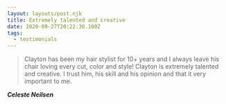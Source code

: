 ```yaml
---
layout: layouts/post.njk
title: Extremely talented and creative
date: 2020-09-27T20:22:30.100Z
tags:
  - testimonials
---
```

> Clayton has been my hair stylist for 10+ years and I always leave his chair loving every cut, color and style! Clayton is extremely talented and creative. I trust him, his skill and his opinion and that it very important to me.

 ***Celeste Neilsen***